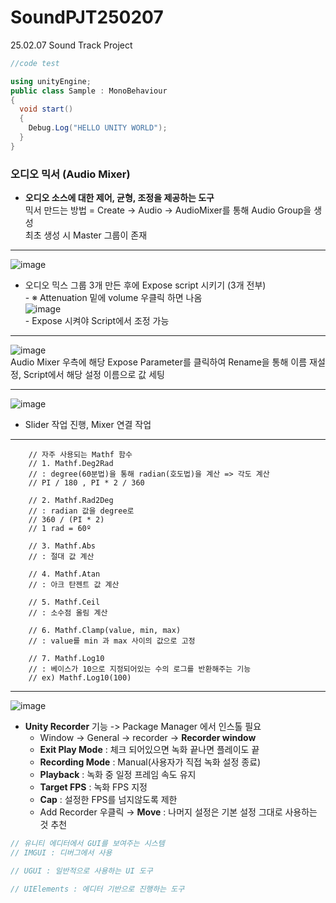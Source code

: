 # SoundPJT250207
 25.02.07 Sound Track Project

```cs
//code test

using unityEngine;
public class Sample : MonoBehaviour
{
  void start()
  {
    Debug.Log("HELLO UNITY WORLD");
  }
}

```

### 오디오 믹서 (Audio Mixer)
- **오디오 소스에 대한 제어, 균형, 조정을 제공하는 도구** <br>
  믹서 만드는 방법 = Create -> Audio -> AudioMixer를 통해 Audio Group을 생성<br>
  최초 생성 시 Master 그룹이 존재<br>
---
  
![image](https://github.com/user-attachments/assets/a1f16d49-0db4-40c9-b5e2-9eb36fc44e0f) <br>
- 오디오 믹스 그룹 3개 만든 후에 Expose script 시키기 (3개 전부)  <br>
 \- ※ Attenuation 밑에 volume 우클릭 하면 나옴 <br>
 ![image](https://github.com/user-attachments/assets/b3a0af52-c531-483c-b614-b5322a3e3575) <br>
 \- Expose 시켜야 Script에서 조정 가능

---
![image](https://github.com/user-attachments/assets/280d463a-5d54-4288-a92a-98dd7107c682) <br>
Audio Mixer 우측에 해당 Expose Parameter를 클릭하여 Rename을 통해 이름 재설정, Script에서 해당 설정 이름으로 값 세팅

---
![image](https://github.com/user-attachments/assets/409e94b1-11f4-4b8c-bd7d-94cc74ae6f48) <br>
- Slider 작업 진행, Mixer 연결 작업
---
```
    // 자주 사용되는 Mathf 함수
    // 1. Mathf.Deg2Rad
    // : degree(60분법)을 통해 radian(호도법)을 계산 => 각도 계산
    // PI / 180 , PI * 2 / 360

    // 2. Mathf.Rad2Deg
    // : radian 값을 degree로
    // 360 / (PI * 2)
    // 1 rad = 60º

    // 3. Mathf.Abs
    // : 절대 값 계산

    // 4. Mathf.Atan
    // : 아크 탄젠트 값 계산

    // 5. Mathf.Ceil
    // : 소수점 올림 계산

    // 6. Mathf.Clamp(value, min, max)
    // : value를 min 과 max 사이의 값으로 고정

    // 7. Mathf.Log10
    // : 베이스가 10으로 지정되어있는 수의 로그를 반환해주는 기능
    // ex) Mathf.Log10(100)
```
---
![image](https://github.com/user-attachments/assets/6772f637-d0e5-42d2-ab7a-cfe176aa6e54)<br>
- **Unity Recorder** 기능 -> Package Manager 에서 인스톨 필요
  - Window → General → recorder →  **Recorder window**
  - **Exit Play Mode** : 체크 되어있으면 녹화 끝나면 플레이도 끝
  - **Recording Mode** : Manual(사용자가 직접 녹화 설정 종료)
  - **Playback** : 녹화 중 일정 프레임 속도 유지
  - **Target FPS** : 녹화 FPS 지정
  - **Cap** : 설정한 FPS를 넘지않도록 제한
  - Add Recorder 우클릭 → **Move** : 나머지 설정은 기본 설정 그대로 사용하는 것 추천




```cs
// 유니티 에디터에서 GUI를 보여주는 시스템
// IMGUI : 디버그에서 사용

// UGUI : 일반적으로 사용하는 UI 도구

// UIElements : 에디터 기반으로 진행하는 도구
```




